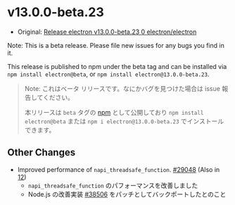 # v13.0.0-beta.23

- Original: [Release electron v13.0.0-beta.23 0 electron/electron](https://github.com/electron/electron/releases/tag/v13.0.0-beta.23)

Note: This is a beta release. Please file new issues for any bugs you find in it.

This release is published to npm under the beta tag and can be installed via `npm install electron@beta`, or `npm install electron@13.0.0-beta.23`.

> Note: これはベータ リリースです。なにかバグを見つけた場合は issue 報告してください。
>
> 本リリースは `beta` タグの [npm](https://www.npmjs.com/package/electron) として公開しており `npm install electron@beta` または `npm i electron@13.0.0-beta.23` でインストールできます。

## Other Changes

- Improved performance of `napi_threadsafe_function`. [#29048](https://github.com/electron/electron/pull/29048) (Also in [12](https://github.com/electron/electron/pull/29047))
  - `napi_threadsafe_function` のパフォーマンスを改善しました
  - Node.js の改善実装 [#38506](https://github.com/nodejs/node/pull/38506) をパッチとしてバックポートしたとのこと
